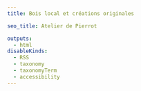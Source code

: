 ```yaml
---
title: Bois local et créations originales

seo_title: Atelier de Pierrot

outputs:
  - html
disableKinds:
  - RSS
  - taxonomy
  - taxonomyTerm
  - accessibility
---
```





